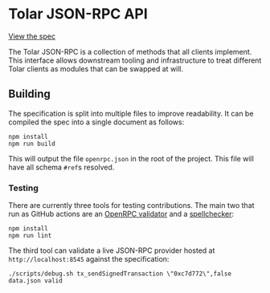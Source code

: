 # Tolar JSON-RPC API

[View the spec][playground]

The Tolar JSON-RPC is a collection of methods that all clients implement.
This interface allows downstream tooling and infrastructure to treat different
Tolar clients as modules that can be swapped at will.

## Building

The specification is split into multiple files to improve readability. It
can be compiled the spec into a single document as follows:

```console
npm install
npm run build
```

This will output the file `openrpc.json` in the root of the project. This file
will have all schema `#ref`s resolved.


### Testing

There are currently three tools for testing contributions. The main two that
run as GitHub actions are an [OpenRPC validator][validator] and a
[spellchecker][spellchecker]:

```console
npm install
npm run lint
```

The third tool can validate a live JSON-RPC provider hosted at
`http://localhost:8545` against the specification:

```console
./scripts/debug.sh tx_sendSignedTransaction \"0xc7d772\",false
data.json valid
```

[playground]: https://playground.open-rpc.org/?uiSchema%5BappBar%5D%5Bui:splitView%5D=false&schemaUrl=https://raw.githubusercontent.com/Tolar-HashNET/Tolar-JSON-RPC-API/master/openrpc.json&uiSchema%5BappBar%5D%5Bui:input%5D=false
[openrpc]: https://open-rpc.org
[validator]: https://open-rpc.github.io/schema-utils-js/globals.html#validateopenrpcdocument
[spellchecker]: https://facelessuser.github.io/pyspelling/
